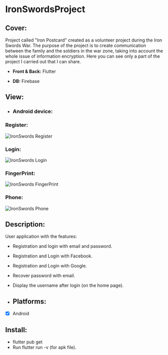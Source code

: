 # IronSwordsProject

## Cover:
Project called "Iron Postcard" created as a volunteer project during the Iron Swords War.
The purpose of the project is to create communication between the family and the soldiers in the war zone, taking into account the whole issue of information encryption.
Here you can see only a part of the project I carried out that I can share.

- **Front &amp; Back:** Flutter

- **DB:** Firebase

## View:
- ### Android device:

### Register:
![IronSwords Register](https://github.com/dorstern3/IronSwordsProject/assets/96941609/f75cfe9c-1e7d-486a-b686-af80d0d27d80)

### Login:
![IronSwords Login](https://github.com/dorstern3/IronSwordsProject/assets/96941609/71ea561e-b60f-4c6f-8e97-e10670192fc2)

### FingerPrint:
![IronSwords FingerPrint](https://github.com/dorstern3/IronSwordsProject/assets/96941609/a38fa412-7c06-4c31-a07a-6171025cfae1)

### Phone:
![IronSwords Phone](https://github.com/dorstern3/IronSwordsProject/assets/96941609/ba0c9c0e-b62d-43d6-8166-89970d139224)

## Description:
User application with the features:
- Registration and login with email and password.
- Registration and Login with Facebook.
- Registration and Login with Google.
- Recover password with email.
- Display the username after login (on the home page).

- ## Platforms:
- [X] Android

## Install:
- flutter pub get
- Run flutter run -v (for apk file).
